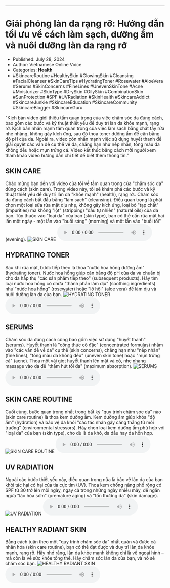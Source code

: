 
---

# Giải phóng làn da rạng rỡ: Hướng dẫn tối ưu về cách làm sạch, dưỡng ẩm và nuôi dưỡng làn da rạng rỡ

- Published: July 28, 2024
- Author: Vietnamese Online Voice
- Categories: **Health**
- #SkincareRoutine #HealthySkin #GlowingSkin #Cleansing #FacialCleanser #SkinCareTips #HydratingToner #Rosewater #AloeVera #Serums #SkinConcerns #FineLines #UnevenSkinTone #Acne #Moisturizer #SkinType #DrySkin #OilySkin #CombinationSkin #SunProtection #SPF #UVRadiation #SkinHealth #SkincareAddict #SkincareJunkie #SkincareEducation #SkincareCommunity #SkincareBlogger #SkincareGuru

"Kịch bản video giới thiệu tầm quan trọng của việc chăm sóc da đúng cách, bao gồm các bước và kỹ thuật thiết yếu để duy trì làn da khỏe mạnh, rạng rỡ. Kịch bản nhấn mạnh tầm quan trọng của việc làm sạch bằng chất tẩy rửa nhẹ nhàng, không gây kích ứng, sau đó thoa toner dưỡng ẩm để cân bằng độ pH của da. Ngoài ra, video còn nhấn mạnh việc sử dụng huyết thanh để giải quyết các vấn đề cụ thể về da, chẳng hạn như nếp nhăn, tông màu da không đều hoặc mụn trứng cá. Video kết thúc bằng cách mời người xem tham khảo video hướng dẫn chi tiết để biết thêm thông tin."


## SKIN CARE

Chào mừng bạn đến với video của tôi về tầm quan trọng của "chăm sóc da" đúng cách (skin care). Trong video này, tôi sẽ khám phá các bước và kỹ thuật thiết yếu để duy trì làn da "khỏe mạnh" (health), rạng rỡ.. Chăm sóc da đúng cách bắt đầu bằng "làm sạch" (cleansing). Điều quan trọng là phải chọn một loại sữa rửa mặt dịu nhẹ, không gây kích ứng, loại bỏ "tạp chất" (impurities) mà không "lột" (stripping) "dầu tự nhiên" (natural oils) của da bạn. Tùy thuộc vào "loại da" của bạn (skin type), bạn có thể cần rửa mặt hai lần một ngày - một lần vào "buổi sáng" (morning) và một lần vào "buổi tối" (evening).
![SKIN CARE](https://http-archiver-apis-production-80.schnworks.com/storage/images/transitions/2024-07-28/transition-23479794040-Montserrat-Regular-9C27B0.jpg)
<audio controls>
    <source src="https://http-archiver-apis-production-80.schnworks.com/storage/storage/audio/file-160184802.mp3" type="audio/mpeg">
</audio>



## HYDRATING TONER

Sau khi rửa mặt, bước tiếp theo là thoa "nước hoa hồng dưỡng ẩm" (hydrating toner). Nước hoa hồng giúp cân bằng độ pH của da và chuẩn bị cho da hấp thụ "các sản phẩm tiếp theo" (subsequent products). Hãy tìm loại nước hoa hồng có chứa "thành phần làm dịu" (soothing ingredients) như "nước hoa hồng" (rosewater) hoặc "lô hội" (aloe vera) để làm dịu và nuôi dưỡng làn da của bạn.
![HYDRATING TONER](https://http-archiver-apis-production-80.schnworks.com/storage/images/transitions/2024-07-28/transition-23992590677-Montserrat-ExtraBold-7B1FA2.jpg)
<audio controls>
    <source src="https://http-archiver-apis-production-80.schnworks.com/storage/storage/audio/file-693237425.mp3" type="audio/mpeg">
</audio>



## SERUMS

Chăm sóc da đúng cách cũng bao gồm việc sử dụng "huyết thanh" (serums). Huyết thanh là "công thức cô đặc" (concentrated formulas) nhắm vào "các vấn đề về da" cụ thể (skin concerns), chẳng hạn như "nếp nhăn" (fine lines), "tông màu da không đều" (uneven skin tone) hoặc "mụn trứng cá" (acne). Thoa một vài giọt huyết thanh lên mặt và cổ, nhẹ nhàng massage vào da để "thấm hút tối đa" (maximum absorption).
![SERUMS](https://http-archiver-apis-production-80.schnworks.com/storage/images/transitions/2024-07-28/transition-5823360693-Montserrat-Bold-673AB7.jpg)
<audio controls>
    <source src="https://http-archiver-apis-production-80.schnworks.com/storage/storage/audio/file-10438947005.mp3" type="audio/mpeg">
</audio>



## SKIN CARE ROUTINE

Cuối cùng, bước quan trọng nhất trong bất kỳ "quy trình chăm sóc da" nào (skin care routine) là thoa kem dưỡng ẩm. Kem dưỡng ẩm giúp khóa "độ ẩm" (hydration) và bảo vệ da khỏi "các tác nhân gây căng thẳng từ môi trường" (environmental stressors). Hãy chọn loại kem dưỡng ẩm phù hợp với "loại da" của bạn (skin type), cho dù là da khô, da dầu hay da hỗn hợp.
![SKIN CARE ROUTINE](https://http-archiver-apis-production-80.schnworks.com/storage/images/transitions/2024-07-28/transition--17080458830-Montserrat-Thin-880E4F.jpg)
<audio controls>
    <source src="https://http-archiver-apis-production-80.schnworks.com/storage/storage/audio/file-15655525600.mp3" type="audio/mpeg">
</audio>



## UV RADIATION

Ngoài các bước thiết yếu này, điều quan trọng nữa là bảo vệ làn da của bạn khỏi tác hại có hại của tia cực tím (UV). Thoa kem chống nắng phổ rộng có SPF từ 30 trở lên mỗi ngày, ngay cả trong những ngày nhiều mây, để ngăn ngừa "lão hóa sớm" (premature aging) và "tổn thương da" (skin damage).
![UV RADIATION](https://http-archiver-apis-production-80.schnworks.com/storage/images/transitions/2024-07-28/transition-9337071289-Montserrat-Medium-303F9F.jpg)
<audio controls>
    <source src="https://http-archiver-apis-production-80.schnworks.com/storage/storage/audio/file-13500650755.mp3" type="audio/mpeg">
</audio>



## HEALTHY RADIANT SKIN

Bằng cách tuân theo một "quy trình chăm sóc da" nhất quán và được cá nhân hóa (skin care routine), bạn có thể đạt được và duy trì làn da khỏe mạnh, rạng rỡ. Hãy nhớ rằng, làn da khỏe mạnh không chỉ là về ngoại hình – mà còn là về sức khỏe tổng thể. Hãy chăm sóc làn da của bạn, và nó sẽ chăm sóc bạn.
![HEALTHY RADIANT SKIN](https://http-archiver-apis-production-80.schnworks.com/storage/images/transitions/2024-07-28/transition-31884333137-Montserrat-SemiBold-512DA8.jpg)
<audio controls>
    <source src="https://http-archiver-apis-production-80.schnworks.com/storage/storage/audio/file-18310312834.mp3" type="audio/mpeg">
</audio>

